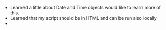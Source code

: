 - Learned a little about Date and Time objects would like to learn more of this.
- Learned that my script should be in HTML and can be run also locally
- 